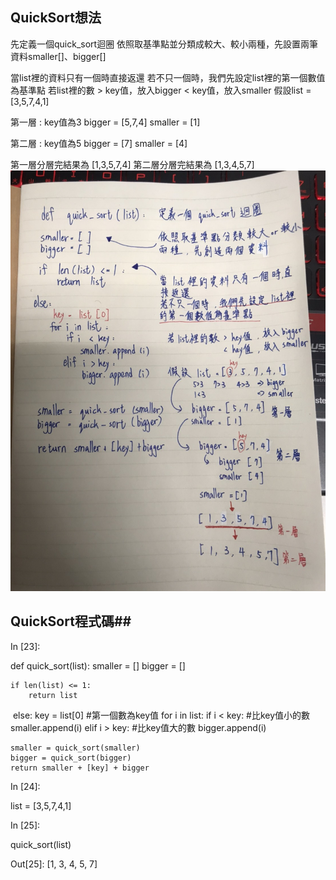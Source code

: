 ## QuickSort想法 ##
先定義一個quick_sort迴圈
依照取基準點並分類成較大、較小兩種，先設置兩筆資料smaller[]、bigger[]

當list裡的資料只有一個時直接返還
若不只一個時，我們先設定list裡的第一個數值為基準點
若list裡的數 > key值，放入bigger
            < key值，放入smaller
假設list = [3,5,7,4,1]

第一層 :
key值為3
bigger = [5,7,4]
smaller = [1]

第二層 : 
key值為5
bigger = [7]
smaller = [4]

第一層分層完結果為 [1,3,5,7,4]
第二層分層完結果為 [1,3,4,5,7]
![image](https://github.com/06170230/lulu/blob/master/image/quicksort.jpg)
## QuickSort程式碼##
In [23]:


def quick_sort(list): 
    smaller = []
    bigger = []
    
    if len(list) <= 1:
        return list
​
    else:
        key = list[0] #第一個數為key值
        for i in list:
            if i < key: #比key值小的數
                smaller.append(i)
            elif i > key: #比key值大的數
                bigger.append(i)
         
    smaller = quick_sort(smaller)
    bigger = quick_sort(bigger)
    return smaller + [key] + bigger



In [24]:


list = [3,5,7,4,1]



In [25]:


quick_sort(list)


Out[25]:
[1, 3, 4, 5, 7]



